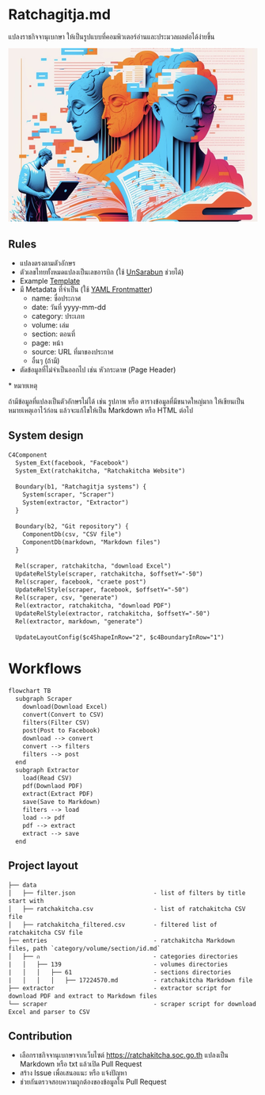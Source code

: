 # Ratchagitja.md

แปลงราชกิจจานุเบกษา ให้เป็นรูปแบบที่คอมพิวเตอร์อ่านและประมวลผลต่อได้ง่ายขึ้น

![Ratchagitja Midjourney Cover](/data/assets/cover.jpg)

## Rules

- แปลงตรงตามตัวอักษร
- ตัวเลขไทยทั้งหมดแปลงเป็นเลขอารบิก (ใช้ [UnSarabun](https://github.com/narze/unsarabun.js) ช่วยได้)
- Example [Template](TEMPLATE.md)
- มี Metadata ที่จำเป็น (ใช้ [YAML Frontmatter](https://markdoc.dev/docs/frontmatter))
  - name: ซื่อประกาศ
  - date: วันที่ yyyy-mm-dd
  - category: ประเภท
  - volume: เล่ม
  - section: ตอนที่
  - page: หน้า
  - source: URL ที่มาของประกาศ
  - อื่นๆ (ถ้ามี)
- ตัดข้อมูลที่ไม่จำเป็นออกไป เช่น หัวกระดาษ (Page Header)

\* หมายเหตุ

ถ้ามีข้อมูลที่แปลงเป็นตัวอักษรไม่ได้ เช่น รูปภาพ หรือ ตารางข้อมูลที่มีขนาดใหญ่มาก ให้เขียนเป็นหมายเหตุเอาไว้ก่อน แล้วจะแก้ไขให้เป็น Markdown หรือ HTML ต่อไป

## System design

```mermaid
C4Component
  System_Ext(facebook, "Facebook")
  System_Ext(ratchakitcha, "Ratchakitcha Website")

  Boundary(b1, "Ratchagitja systems") {
    System(scraper, "Scraper")
    System(extractor, "Extractor")
  }

  Boundary(b2, "Git repository") {
    ComponentDb(csv, "CSV file")
    ComponentDb(markdown, "Markdown files")
  }

  Rel(scraper, ratchakitcha, "download Excel")
  UpdateRelStyle(scraper, ratchakitcha, $offsetY="-50")
  Rel(scraper, facebook, "craete post")
  UpdateRelStyle(scraper, facebook, $offsetY="-50")
  Rel(scraper, csv, "generate")
  Rel(extractor, ratchakitcha, "download PDF")
  UpdateRelStyle(extractor, ratchakitcha, $offsetY="-50")
  Rel(extractor, markdown, "generate")

  UpdateLayoutConfig($c4ShapeInRow="2", $c4BoundaryInRow="1")
```

# Workflows

```mermaid
flowchart TB
  subgraph Scraper
    download(Download Excel)
    convert(Convert to CSV)
    filters(Filter CSV)
    post(Post to Facebook)
    download --> convert
    convert --> filters
    filters --> post
  end
  subgraph Extractor
    load(Read CSV)
    pdf(Downlaod PDF)
    extract(Extract PDF)
    save(Save to Markdown)
    filters --> load
    load --> pdf
    pdf --> extract
    extract --> save
  end
```

## Project layout

```tree
├── data
│   ├── filter.json                      - list of filters by title start with
│   ├── ratchakitcha.csv                 - list of ratchakitcha CSV file
│   ├── ratchakitcha_filtered.csv        - filtered list of ratchakitcha CSV file
├── entries                              - ratchakitcha Markdown files, path `category/volume/section/id.md`
│   ├── ก                                - categories directories
|   │   ├── 139                          - volumes directories
|   │   │   ├── 61                       - sections directories
|   │   │   │   ├── 17224570.md          - ratchakitcha Markdown file
├── extractor                            - extractor script for download PDF and extract to Markdown files
└── scraper                              - scraper script for download Excel and parser to CSV
```

## Contribution

- เลือกราชกิจจานุเบกษาจากเว็บไซต์ https://ratchakitcha.soc.go.th แปลงเป็น Markdown หรือ txt แล้วเปิด Pull Request
- สร้าง Issue เพื่อเสนอแนะ หรือ แจ้งปัญหา
- ช่วยกันตรวจสอบความถูกต้องของข้อมูลใน Pull Request
